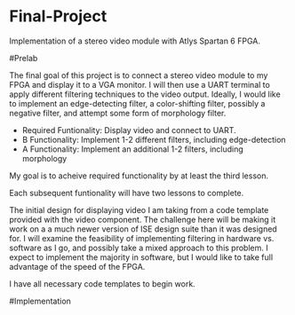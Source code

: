 Final-Project
=============

Implementation of a stereo video module with Atlys Spartan 6 FPGA.


#Prelab

The final goal of this project is to connect a stereo video module to my FPGA and display it to a VGA monitor.  I will then use a UART terminal to apply different filtering techniques to the video output.  Ideally, I would like to implement an edge-detecting filter, a color-shifting filter, possibly a negative filter, and attempt some form of morphology filter.

- Required Funtionality: Display video and connect to UART.
- B Functionality: Implement 1-2 different filters, including edge-detection
- A Functionality: Implement an additional 1-2 filters, including morphology

My goal is to acheive required functionality by at least the third lesson.

Each subsequent funtionality will have two lessons to complete.

The initial design for displaying video I am taking from a code template provided with the video component.  The challenge here will be making it work on a a much newer version of ISE design suite than it was designed for.  I will examine the feasibility of implementing filtering in hardware vs. software as I go, and possibly take a mixed approach to this problem.  I expect to implement the majority in software, but I would like to take full advantage of the speed of the FPGA.

I have all necessary code templates to begin work.

#Implementation

